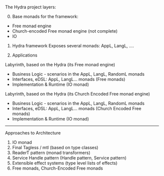 

The Hydra project layers:


0. Base monads for the framework:
  - Free monad engine
  - Church-encoded Free monad engine (not complete)
  - IO

1. Hydra framework
  Exposes several monads: AppL, LangL, ....

2. Applications


Labyrinth, based on the Hydra (its Free monad engine)
- Business Logic - scenarios in the AppL, LangL, RandomL monads
- Interfaces, eDSL: AppL, LangL... monads (Free monads)
- Implementation & Runtime (IO monad)


Labyrinth, based on the Hydra (its Church Encoded Free monad engine)
- Business Logic - scenarios in the AppL, LangL, RandomL monads
- Interfaces, eDSL: AppL, LangL... monads (Church Encoded Free monads)
- Implementation & Runtime (IO monad)

--------------------------------------------------------------------------------

Approaches to Architecture

1. IO monad
2. Final Tagless / mtl (based on type classes)
3. ReaderT pattern (monad transformers)
4. Service Handle pattern (Handle pattern, Service pattern)
5. Extensible effect systems (type level lists of effects)
6. Free monads, Church-Encoded Free monads
